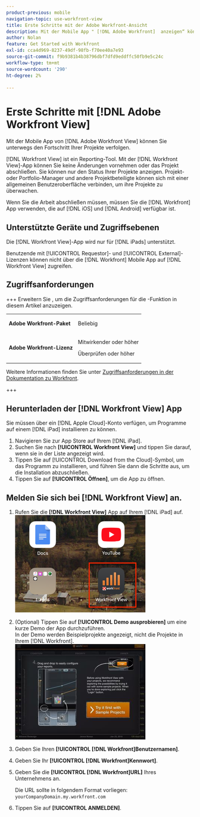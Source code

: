 ```yaml
---
product-previous: mobile
navigation-topic: use-workfront-view
title: Erste Schritte mit der Adobe Workfront-Ansicht
description: Mit der Mobile App " [!DNL Adobe Workfront]  anzeigen“ können Sie unterwegs den Fortschritt Ihrer Projekte verfolgen.
author: Nolan
feature: Get Started with Workfront
exl-id: cca4d969-8237-49df-98fb-f70ee40a7e93
source-git-commit: f9b9381b4b38796dbf7dfd9eddffc50fb9e5c24c
workflow-type: tm+mt
source-wordcount: '290'
ht-degree: 2%

---
```


# Erste Schritte mit [!DNL Adobe Workfront View]

Mit der Mobile App von [!DNL Adobe Workfront View] können Sie unterwegs den Fortschritt Ihrer Projekte verfolgen.

[!DNL Workfront View] ist ein Reporting-Tool. Mit der [!DNL Workfront View]-App können Sie keine Änderungen vornehmen oder das Projekt abschließen. Sie können nur den Status Ihrer Projekte anzeigen. Projekt- oder Portfolio-Manager und andere Projektbeteiligte können sich mit einer allgemeinen Benutzeroberfläche verbinden, um ihre Projekte zu überwachen.

Wenn Sie die Arbeit abschließen müssen, müssen Sie die [!DNL Workfront] App verwenden, die auf [!DNL iOS] und [!DNL Android] verfügbar ist.

## Unterstützte Geräte und Zugriffsebenen

Die [!DNL Workfront View]-App wird nur für [!DNL iPads] unterstützt.

Benutzende mit [!UICONTROL Requestor]- und [!UICONTROL External]-Lizenzen können nicht über die [!DNL Workfront] Mobile App auf [!DNL Workfront View] zugreifen.

## Zugriffsanforderungen

+++ Erweitern Sie , um die Zugriffsanforderungen für die -Funktion in diesem Artikel anzuzeigen.

<table style="table-layout:auto"> 
 <col> 
 </col> 
 <col> 
 </col> 
 <tbody> 
  <tr> 
   <td role="rowheader"><strong>Adobe Workfront-Paket</strong></td> 
   <td> <p>Beliebig</p> </td> 
  </tr> 
  <tr> 
   <td role="rowheader"><strong>Adobe Workfront-Lizenz</strong></td> 
   <td> 
   <p>Mitwirkender oder höher</p>
   <p>Überprüfen oder höher</p> </td> 
  </tr> 
 </tbody> 
</table>

Weitere Informationen finden Sie unter [Zugriffsanforderungen in der Dokumentation zu Workfront](/help/quicksilver/administration-and-setup/add-users/access-levels-and-object-permissions/access-level-requirements-in-documentation.md).

+++

## Herunterladen der [!DNL Workfront View] App

Sie müssen über ein [!DNL Apple Cloud]-Konto verfügen, um Programme auf einem [!DNL iPad] installieren zu können.

1. Navigieren Sie zur App Store auf Ihrem [!DNL iPad].
1. Suchen Sie nach **[!UICONTROL Workfront View]** und tippen Sie darauf, wenn sie in der Liste angezeigt wird.
1. Tippen Sie auf [!UICONTROL Download from the Cloud]-Symbol, um das Programm zu installieren, und führen Sie dann die Schritte aus, um die Installation abzuschließen.
1. Tippen Sie auf **[!UICONTROL Öffnen]**, um die App zu öffnen.

## Melden Sie sich bei [!DNL Workfront View] an.

1. Rufen Sie die **[!DNL Workfront View]** App auf Ihrem [!DNL iPad] auf.\
   ![Workfront_View_App_Adobe.png](assets/workfront-view-app-adobe-350x261.png)

1. (Optional) Tippen Sie auf **[!UICONTROL Demo ausprobieren]** um eine kurze Demo der App durchzuführen.\
   In der Demo werden Beispielprojekte angezeigt, nicht die Projekte in Ihrem [!DNL Workfront].\
   ![[!DNL workfront_view_demo].jpg](assets/workfront-view-demo-350x256.jpg)

1. Geben Sie Ihren **[!UICONTROL [!DNL Workfront]Benutzernamen]**.
1. Geben Sie Ihr **[!UICONTROL [!DNL Workfront]Kennwort]**.
1. Geben Sie die **[!UICONTROL [!DNL Workfront]URL]** Ihres Unternehmens an.

   Die URL sollte in folgendem Format vorliegen: `yourCompanyDomain.my.workfront.com`

1. Tippen Sie auf **[!UICONTROL ANMELDEN]**.
